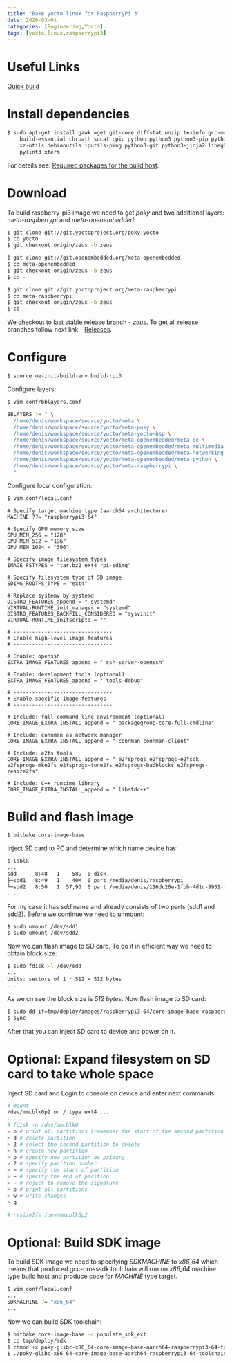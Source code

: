 ```yaml
---
title: "Bake yocto linux for RaspberryPi 3"
date: 2020-03-01
categories: [Engineering,Yocto]
tags: [yocto,linux,raspberrypi3]
---
```


# Useful Links

[Quick build](https://www.yoctoproject.org/docs/3.0/brief-yoctoprojectqs/brief-yoctoprojectqs.html) 

# Install dependencies

~~~ bash
$ sudo apt-get install gawk wget git-core diffstat unzip texinfo gcc-multilib \
    build-essential chrpath socat cpio python python3 python3-pip python3-pexpect \
    xz-utils debianutils iputils-ping python3-git python3-jinja2 libegl1-mesa libsdl1.2-dev \
    pylint3 xterm
~~~

For details see: [Required packages for the build host](https://www.yoctoproject.org/docs/3.0/ref-manual/ref-manual.html#required-packages-for-the-build-host).
 
# Download
 
To build raspberry-pi3 image we need to get _poky_ and two additional layers: _meta-raspberrypi_ and _meta-openembedded_:
 
~~~ bash
$ git clone git://git.yoctoproject.org/poky yocto
$ cd yocto
$ git checkout origin/zeus -b zeus

$ git clone git://git.openembedded.org/meta-openembedded
$ cd meta-openembedded
$ git checkout origin/zeus -b zeus
$ cd -

$ git clone git://git.yoctoproject.org/meta-raspberrypi
$ cd meta-raspberrypi
$ git checkout origin/zeus -b zeus
$ cd -
~~~

We checkout to last stable release branch - _zeus_. To get all release branches follow next link - [Releases](https://wiki.yoctoproject.org/wiki/Releases).

# Configure

~~~ bash
$ source oe-init-build-env build-rpi3
~~~

Configure layers:
~~~ bash
$ vim conf/bblayers.conf

BBLAYERS ?= " \
  /home/denis/workspace/source/yocto/meta \
  /home/denis/workspace/source/yocto/meta-poky \
  /home/denis/workspace/source/yocto/meta-yocto-bsp \
  /home/denis/workspace/source/yocto/meta-openembedded/meta-oe \
  /home/denis/workspace/source/yocto/meta-openembedded/meta-multimedia \
  /home/denis/workspace/source/yocto/meta-openembedded/meta-networking \
  /home/denis/workspace/source/yocto/meta-openembedded/meta-python \
  /home/denis/workspace/source/yocto/meta-raspberrypi \
  "
~~~

Configure local configuration:
~~~ bash
$ vim conf/local.conf
~~~

~~~
# Specify target machine type (aarch64 architecture)
MACHINE ??= "raspberrypi3-64"

# Specify GPU memory size
GPU_MEM_256 = "128"
GPU_MEM_512 = "196"
GPU_MEM_1024 = "396"

# Specify image filesystem types
IMAGE_FSTYPES = "tar.bz2 ext4 rpi-sdimg"

# Specify filesystem type of SD image
SDIMG_ROOTFS_TYPE = "ext4"

# Replace systemv by systemd
DISTRO_FEATURES_append = " systemd"
VIRTUAL-RUNTIME_init_manager = "systemd"
DISTRO_FEATURES_BACKFILL_CONSIDERED = "sysvinit"
VIRTUAL-RUNTIME_initscripts = ""

# --------------------------------
# Enable high-level image features  
# --------------------------------

# Enable: openssh
EXTRA_IMAGE_FEATURES_append = " ssh-server-openssh"

# Enable: development tools (optional)
EXTRA_IMAGE_FEATURES_append = " tools-debug"

# --------------------------------
# Enable specific image features
# --------------------------------

# Include: full command line environment (optional)
CORE_IMAGE_EXTRA_INSTALL_append = " packagegroup-core-full-cmdline"

# Include: connman as network manager
CORE_IMAGE_EXTRA_INSTALL_append = " connman connman-client"

# Include: e2fs tools
CORE_IMAGE_EXTRA_INSTALL_append = " e2fsprogs e2fsprogs-e2fsck e2fsprogs-mke2fs e2fsprogs-tune2fs e2fsprogs-badblocks e2fsprogs-resize2fs"

# Include: C++ runtime library
CORE_IMAGE_EXTRA_INSTALL_append = " libstdc++"
~~~

# Build and flash image

~~~ bash
$ bitbake core-image-base
~~~

Inject SD card to PC and determine which name device has:
~~~ bash
$ lsblk
...
sdd      8:48   1    58G  0 disk 
├─sdd1   8:49   1    40M  0 part /media/denis/raspberrypi
└─sdd2   8:50   1  57,9G  0 part /media/denis/116dc20e-1fbb-4d1c-9951-f2a8ef902f11
...
~~~

For my case it has _sdd_ name and already consists of two parts (sdd1 and sdd2). Before we continue we need to unmount:
~~~ bash
$ sudo umount /dev/sdd1
$ sudo umount /dev/sdd2
~~~

Now we can flash image to SD card. To do it in efficient way we need to obtain block size:
~~~ bash
$ sudo fdisk -l /dev/sdd
...
Units: sectors of 1 * 512 = 512 bytes
...
~~~
As we cn see the block size is _512 bytes_. Now flash image to SD card:
~~~ bash
$ sudo dd if=tmp/deploy/images/raspberrypi3-64/core-image-base-raspberrypi3-64.rpi-sdimg of=/dev/sdd bs=512
$ sync
~~~

After that you can inject SD card to device and power on it.

# Optional: Expand filesystem on SD card to take whole space

Inject SD card and 
Login to console on device and enter next commands:
~~~ bash
# mount
/dev/mmcblk0p2 on / type ext4 ...
...
# fdisk -u /dev/mmcblk0
> p # print all partitions (remember the start of the second partition)
> d # delete partition
> 2 # select the second partition to delete
> n # create new partition
> p # specify new partition as primary
> 2 # specify parition number
> ~ # specify the start of partition 
> ~ # specify the end of parition
> ~ # reject to remove the signature
> p # print all partitions
> w # write changes
> q

# resize2fs /dev/mmcblk0p2
~~~

# Optional: Build SDK image

To build SDK image we need to specifying _SDKMACHINE_ to _x86_64_ which means that produced gcc-crosssdk toolchain will run on _x86_64_ machine type build host and produce code for _MACHINE_ type target.
~~~ bash
$ vim conf/local.conf
...
SDKMACHINE ?= "x86_64"
...
~~~
Now we can build SDK toolchain:
~~~ bash
$ bitbake core-image-base -c populate_sdk_ext
$ cd tmp/deploy/sdk
$ chmod +x poky-glibc-x86_64-core-image-base-aarch64-raspberrypi3-64-toolchain-ext-2.7.1.sh
$ ./poky-glibc-x86_64-core-image-base-aarch64-raspberrypi3-64-toolchain-ext-2.7.1.sh
~~~
